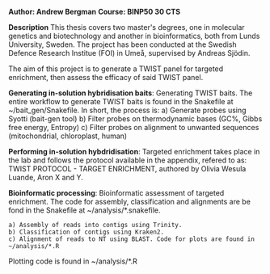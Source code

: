 **Author: Andrew Bergman**
**Course: BINP50 30 CTS**

**Description** 
This thesis covers two master's degrees, one in molecular genetics and biotechnology and another in bioinformatics, both from Lunds University, Sweden. The project has been conducted at the Swedish Defence Research Institue (FOI) in Umeå, supervised by Andreas Sjödin.

The aim of this project is to generate a TWIST panel for targeted enrichment, then  assess the efficacy of said TWIST panel.

**Generating in-solution hybridisation baits**: Generating TWIST baits. The entire workflow to generate TWIST baits is found in the Snakefile at ~/bait_gen/Snakefile. In short, the process is:
	a) Generate probes using Syotti (bait-gen tool) 
	b) Filter probes on thermodynamic bases (GC%, Gibbs free energy, Entropy)
	c) Filter probes on alignment to unwanted sequences (mitochondrial, chloroplast, human)

**Performing in-solution hybdridisation**: Targeted enrichment takes place in the lab and follows the protocol available in the appendix, refered to as: TWIST PROTOCOL - TARGET ENRICHMENT, authored by Olivia Wesula Luande, Aron  X and Y.

**Bioinformatic processing**: Bioinformatic assessment of targeted enrichment. The code for assembly, classification and alignments are be fond in the Snakefile at ~/analysis/*.snakefile. 

	a) Assembly of reads into contigs using Trinity.
	b) Classification of contigs using Kraken2.
	c) Alignment of reads to NT using BLAST. Code for plots are found in ~/analysis/*.R

 Plotting code is found in ~/analysis/*.R
